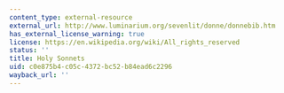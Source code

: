 ```yaml
---
content_type: external-resource
external_url: http://www.luminarium.org/sevenlit/donne/donnebib.htm
has_external_license_warning: true
license: https://en.wikipedia.org/wiki/All_rights_reserved
status: ''
title: Holy Sonnets
uid: c0e875b4-c05c-4372-bc52-b84ead6c2296
wayback_url: ''
---
```

